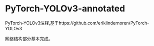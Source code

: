 # PyTorch-YOLOv3-annotated
PyTorch-YOLOv3注释,基于https://github.com/eriklindernoren/PyTorch-YOLOv3

网络结构部分基本完成。
